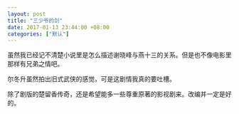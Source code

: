 ```yaml
---
layout: post
title: "三少爷的剑"
date: 2017-01-13 23:44:00 +08:00
categories: ["默认"]
---
```


虽然我已经记不清楚小说里是怎么描述谢晓峰与燕十三的关系。但是也不像电影里那样有兄弟之情吧。

尔冬升虽然拍出旧式武侠的感觉，可是这剧情我真的要吐槽。

除了剧版的楚留香传奇，还是希望能多一些尊重原著的影视剧来。改编并一定是好的。